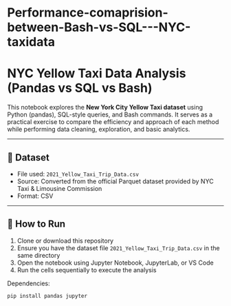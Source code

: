 # Performance-comaprision-between-Bash-vs-SQL---NYC-taxidata

# NYC Yellow Taxi Data Analysis (Pandas vs SQL vs Bash)

This notebook explores the **New York City Yellow Taxi dataset** using Python (pandas), SQL-style queries, and Bash commands. It serves as a practical exercise to compare the efficiency and approach of each method while performing data cleaning, exploration, and basic analytics.

---

## 📁 Dataset

- File used: `2021_Yellow_Taxi_Trip_Data.csv`
- Source: Converted from the official Parquet dataset provided by NYC Taxi & Limousine Commission
- Format: CSV

---

## 🚀 How to Run

1. Clone or download this repository
2. Ensure you have the dataset file `2021_Yellow_Taxi_Trip_Data.csv` in the same directory
3. Open the notebook using Jupyter Notebook, JupyterLab, or VS Code
4. Run the cells sequentially to execute the analysis

Dependencies:
```bash
pip install pandas jupyter
